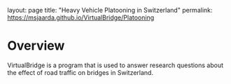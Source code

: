 layout: page
title: "Heavy Vehicle Platooning in Switzerland"
permalink: https://msjaarda.github.io/VirtualBridge/Platooning

# Overview

VirtualBridge is a program that is used to answer research questions about the effect of road traffic on bridges in Switzerland.

